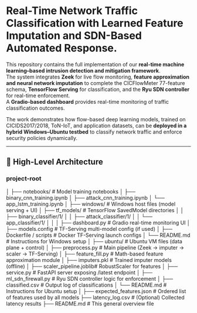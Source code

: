 # Real-Time Network Traffic Classification with Learned Feature Imputation and SDN-Based Automated Response.

This repository contains the full implementation of our **real-time machine learning–based intrusion detection and mitigation framework**.  
The system integrates **Zeek** for live flow monitoring, **feature approximation and neural network imputation** to complete the CICFlowMeter 77-feature schema, **TensorFlow Serving** for classification, and the **Ryu SDN controller** for real-time enforcement.  
A **Gradio-based dashboard** provides real-time monitoring of traffic classification outcomes.  

The work demonstrates how flow-based deep learning models, trained on CICIDS2017/2018, ToN-IoT, and application datasets, can be **deployed in a hybrid Windows–Ubuntu testbed** to classify network traffic and enforce security policies dynamically.

---

## 🔹 High-Level Architecture
### project-root
│
├── notebooks/ # Model training notebooks
│ ├── binary_cnn_training.ipynb
│ ├── attack_cnn_training.ipynb
│ └── app_lstm_training.ipynb
│
├── windows/ # Windows host files (model serving + UI)
│ ├── tf_models/ # TensorFlow SavedModel directories
│ │ ├── binary_classifier/1/
│ │ ├── attack_classifier/1/
│ │ └── app_classifier/1/
│ │
│ ├── dashboard.py # Gradio real-time monitoring UI
│ ├── models.config # TF-Serving multi-model config (if used)
│ ├── Dockerfile / scripts # Docker TF-Serving launch configs
│ └── README.md # Instructions for Windows setup
│
├── ubuntu/ # Ubuntu VM files (data plane + control)
│ ├── preprocess.py # Main pipeline (Zeek → imputer → scaler → TF-Serving)
│ ├── feature_fill.py # Math-based feature approximation module
│ ├── imputers.pkl # Trained imputer models (offline)
│ ├── scaler_pipeline.joblib# RobustScaler for features
│ ├── service.py # FastAPI server exposing /latest endpoint
│ ├── ml_sdn_firewall.py # Ryu SDN controller logic for enforcement
│ ├── classified.csv # Output log of classifications
│ └── README.md # Instructions for Ubuntu setup
│
├── expected_features.json # Ordered list of features used by all models
├── latency_log.csv # (Optional) Collected latency results
├── README.md # This general overview file
